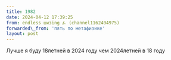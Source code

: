 ```yaml
---
title: 1982
date: 2024-04-12 17:39:25
from: endless шизing ⍼ (channel1162404975)
forwarded\_from: 'пять по метафизике'
layout: post
---
```


Лучше я буду 18летней в 2024 году чем 2024летней в 18 году
